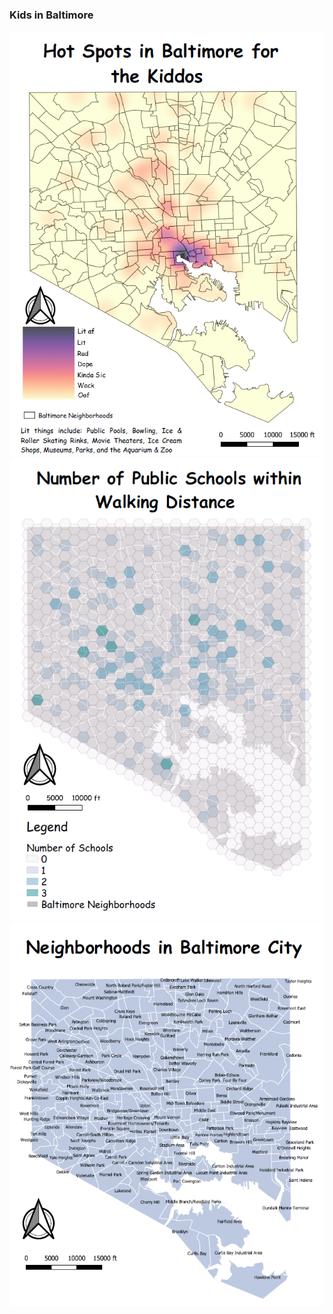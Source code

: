 ### Kids in Baltimore 

<img src="../images/HeatMap.PNG"/>

<img src="../images/Schools.png"/>

<img src="../images/Neighborhoods.png"/>
